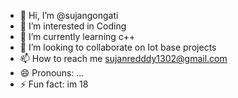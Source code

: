 - 👋 Hi, I’m @sujangongati
- 👀 I’m interested in Coding
- 🌱 I’m currently learning c++
- 💞️ I’m looking to collaborate on Iot base projects
- 📫 How to reach me sujanredddy1302@gmail.com
- 😄 Pronouns: ...
- ⚡ Fun fact: im 18

<!---
sujangongati/sujangongati is a ✨ special ✨ repository because its `README.md` (this file) appears on your GitHub profile.
You can click the Preview link to take a look at your changes.
--->
